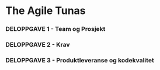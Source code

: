 # The Agile Tunas

### DELOPPGAVE 1 - Team og Prosjekt



### DELOPPGAVE 2 - Krav


### DELOPPGAVE 3 - Produktleveranse og kodekvalitet

